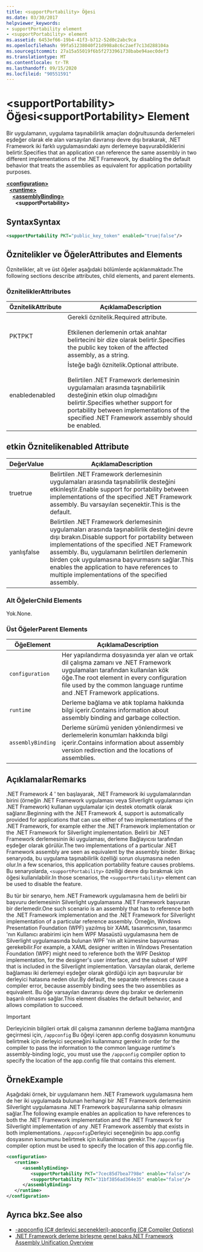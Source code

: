 ```yaml
---
title: <supportPortability> Öğesi
ms.date: 03/30/2017
helpviewer_keywords:
- supportPortability element
- <supportPortability> element
ms.assetid: 6453ef66-19b4-41f3-b712-52d0c2abc9ca
ms.openlocfilehash: 99fa51238040f21d998a8c6c2aef7c13d288104a
ms.sourcegitcommit: 27a15a55019f6b5f2733961738babe94aec0def3
ms.translationtype: MT
ms.contentlocale: tr-TR
ms.lasthandoff: 09/15/2020
ms.locfileid: "90551591"
---
```

# <a name="supportportability-element"></a><span data-ttu-id="5ccab-102">\<supportPortability> Öğesi</span><span class="sxs-lookup"><span data-stu-id="5ccab-102">\<supportPortability> Element</span></span>
<span data-ttu-id="5ccab-103">Bir uygulamanın, uygulama taşınabilirlik amaçları doğrultusunda derlemeleri eşdeğer olarak ele alan varsayılan davranışı devre dışı bırakarak, .NET Framework iki farklı uygulamasındaki aynı derlemeye başvurabildiklerini belirtir.</span><span class="sxs-lookup"><span data-stu-id="5ccab-103">Specifies that an application can reference the same assembly in two different implementations of the .NET Framework, by disabling the default behavior that treats the assemblies as equivalent for application portability purposes.</span></span>  
  
[**\<configuration>**](../configuration-element.md)\
&nbsp;&nbsp;[**\<runtime>**](runtime-element.md)\
&nbsp;&nbsp;&nbsp;&nbsp;[**\<assemblyBinding>**](assemblybinding-element-for-runtime.md)\
&nbsp;&nbsp;&nbsp;&nbsp;&nbsp;&nbsp;**\<supportPortability>**  
  
## <a name="syntax"></a><span data-ttu-id="5ccab-104">Syntax</span><span class="sxs-lookup"><span data-stu-id="5ccab-104">Syntax</span></span>  
  
```xml  
<supportPortability PKT="public_key_token" enabled="true|false"/>  
```  
  
## <a name="attributes-and-elements"></a><span data-ttu-id="5ccab-105">Öznitelikler ve Öğeler</span><span class="sxs-lookup"><span data-stu-id="5ccab-105">Attributes and Elements</span></span>  

<span data-ttu-id="5ccab-106">Öznitelikler, alt ve üst öğeler aşağıdaki bölümlerde açıklanmaktadır.</span><span class="sxs-lookup"><span data-stu-id="5ccab-106">The following sections describe attributes, child elements, and parent elements.</span></span>  
  
### <a name="attributes"></a><span data-ttu-id="5ccab-107">Öznitelikler</span><span class="sxs-lookup"><span data-stu-id="5ccab-107">Attributes</span></span>  
  
|<span data-ttu-id="5ccab-108">Öznitelik</span><span class="sxs-lookup"><span data-stu-id="5ccab-108">Attribute</span></span>|<span data-ttu-id="5ccab-109">Açıklama</span><span class="sxs-lookup"><span data-stu-id="5ccab-109">Description</span></span>|  
|---------------|-----------------|  
|<span data-ttu-id="5ccab-110">PKT</span><span class="sxs-lookup"><span data-stu-id="5ccab-110">PKT</span></span>|<span data-ttu-id="5ccab-111">Gerekli öznitelik.</span><span class="sxs-lookup"><span data-stu-id="5ccab-111">Required attribute.</span></span><br /><br /> <span data-ttu-id="5ccab-112">Etkilenen derlemenin ortak anahtar belirtecini bir dize olarak belirtir.</span><span class="sxs-lookup"><span data-stu-id="5ccab-112">Specifies the public key token of the affected assembly, as a string.</span></span>|  
|<span data-ttu-id="5ccab-113">enabled</span><span class="sxs-lookup"><span data-stu-id="5ccab-113">enabled</span></span>|<span data-ttu-id="5ccab-114">İsteğe bağlı öznitelik.</span><span class="sxs-lookup"><span data-stu-id="5ccab-114">Optional attribute.</span></span><br /><br /> <span data-ttu-id="5ccab-115">Belirtilen .NET Framework derlemesinin uygulamaları arasında taşınabilirlik desteğinin etkin olup olmadığını belirtir.</span><span class="sxs-lookup"><span data-stu-id="5ccab-115">Specifies whether support for portability between implementations of the specified .NET Framework assembly should be enabled.</span></span>|  
  
## <a name="enabled-attribute"></a><span data-ttu-id="5ccab-116">etkin Öznitelik</span><span class="sxs-lookup"><span data-stu-id="5ccab-116">enabled Attribute</span></span>  
  
|<span data-ttu-id="5ccab-117">Değer</span><span class="sxs-lookup"><span data-stu-id="5ccab-117">Value</span></span>|<span data-ttu-id="5ccab-118">Açıklama</span><span class="sxs-lookup"><span data-stu-id="5ccab-118">Description</span></span>|  
|-----------|-----------------|  
|<span data-ttu-id="5ccab-119">true</span><span class="sxs-lookup"><span data-stu-id="5ccab-119">true</span></span>|<span data-ttu-id="5ccab-120">Belirtilen .NET Framework derlemesinin uygulamaları arasında taşınabilirlik desteğini etkinleştir.</span><span class="sxs-lookup"><span data-stu-id="5ccab-120">Enable support for portability between implementations of the specified .NET Framework assembly.</span></span> <span data-ttu-id="5ccab-121">Bu varsayılan seçenektir.</span><span class="sxs-lookup"><span data-stu-id="5ccab-121">This is the default.</span></span>|  
|<span data-ttu-id="5ccab-122">yanlış</span><span class="sxs-lookup"><span data-stu-id="5ccab-122">false</span></span>|<span data-ttu-id="5ccab-123">Belirtilen .NET Framework derlemesinin uygulamaları arasında taşınabilirlik desteğini devre dışı bırakın.</span><span class="sxs-lookup"><span data-stu-id="5ccab-123">Disable support for portability between implementations of the specified .NET Framework assembly.</span></span> <span data-ttu-id="5ccab-124">Bu, uygulamanın belirtilen derlemenin birden çok uygulamasına başvurmasını sağlar.</span><span class="sxs-lookup"><span data-stu-id="5ccab-124">This enables the application to have references to multiple implementations of the specified assembly.</span></span>|  
  
### <a name="child-elements"></a><span data-ttu-id="5ccab-125">Alt Öğeler</span><span class="sxs-lookup"><span data-stu-id="5ccab-125">Child Elements</span></span>  

<span data-ttu-id="5ccab-126">Yok.</span><span class="sxs-lookup"><span data-stu-id="5ccab-126">None.</span></span>  
  
### <a name="parent-elements"></a><span data-ttu-id="5ccab-127">Üst Öğeler</span><span class="sxs-lookup"><span data-stu-id="5ccab-127">Parent Elements</span></span>  
  
|<span data-ttu-id="5ccab-128">Öğe</span><span class="sxs-lookup"><span data-stu-id="5ccab-128">Element</span></span>|<span data-ttu-id="5ccab-129">Açıklama</span><span class="sxs-lookup"><span data-stu-id="5ccab-129">Description</span></span>|  
|-------------|-----------------|  
|`configuration`|<span data-ttu-id="5ccab-130">Her yapılandırma dosyasında yer alan ve ortak dil çalışma zamanı ve .NET Framework uygulamaları tarafından kullanılan kök öğe.</span><span class="sxs-lookup"><span data-stu-id="5ccab-130">The root element in every configuration file used by the common language runtime and .NET Framework applications.</span></span>|  
|`runtime`|<span data-ttu-id="5ccab-131">Derleme bağlama ve atık toplama hakkında bilgi içerir.</span><span class="sxs-lookup"><span data-stu-id="5ccab-131">Contains information about assembly binding and garbage collection.</span></span>|  
|`assemblyBinding`|<span data-ttu-id="5ccab-132">Derleme sürümü yeniden yönlendirmesi ve derlemelerin konumları hakkında bilgi içerir.</span><span class="sxs-lookup"><span data-stu-id="5ccab-132">Contains information about assembly version redirection and the locations of assemblies.</span></span>|  
  
## <a name="remarks"></a><span data-ttu-id="5ccab-133">Açıklamalar</span><span class="sxs-lookup"><span data-stu-id="5ccab-133">Remarks</span></span>  

<span data-ttu-id="5ccab-134">.NET Framework 4 ' ten başlayarak, .NET Framework iki uygulamalarından birini (örneğin .NET Framework uygulaması veya Silverlight uygulaması için .NET Framework) kullanan uygulamalar için destek otomatik olarak sağlanır.</span><span class="sxs-lookup"><span data-stu-id="5ccab-134">Beginning with the .NET Framework 4, support is automatically provided for applications that can use either of two implementations of the .NET Framework, for example either the .NET Framework implementation or the .NET Framework for Silverlight implementation.</span></span> <span data-ttu-id="5ccab-135">Belirli bir .NET Framework derlemesinin iki uygulaması, derleme Bağlayıcısı tarafından eşdeğer olarak görülür.</span><span class="sxs-lookup"><span data-stu-id="5ccab-135">The two implementations of a particular .NET Framework assembly are seen as equivalent by the assembly binder.</span></span> <span data-ttu-id="5ccab-136">Birkaç senaryoda, bu uygulama taşınabilirlik özelliği sorun oluşmasına neden olur.</span><span class="sxs-lookup"><span data-stu-id="5ccab-136">In a few scenarios, this application portability feature causes problems.</span></span> <span data-ttu-id="5ccab-137">Bu senaryolarda, `<supportPortability>` özelliği devre dışı bırakmak için öğesi kullanılabilir.</span><span class="sxs-lookup"><span data-stu-id="5ccab-137">In those scenarios, the `<supportPortability>` element can be used to disable the feature.</span></span>  
  
<span data-ttu-id="5ccab-138">Bu tür bir senaryo, hem .NET Framework uygulamasına hem de belirli bir başvuru derlemesinin Silverlight uygulamasına .NET Framework başvuran bir derlemedir.</span><span class="sxs-lookup"><span data-stu-id="5ccab-138">One such scenario is an assembly that has to reference both the .NET Framework implementation and the .NET Framework for Silverlight implementation of a particular reference assembly.</span></span> <span data-ttu-id="5ccab-139">Örneğin, Windows Presentation Foundation (WPF) yazılmış bir XAML tasarımcısının, tasarımcı 'nın Kullanıcı arabirimi için hem WPF Masaüstü uygulamasına hem de Silverlight uygulamasında bulunan WPF 'nin alt kümesine başvurması gerekebilir.</span><span class="sxs-lookup"><span data-stu-id="5ccab-139">For example, a XAML designer written in Windows Presentation Foundation (WPF) might need to reference both the WPF Desktop implementation, for the designer's user interface, and the subset of WPF that is included in the Silverlight implementation.</span></span> <span data-ttu-id="5ccab-140">Varsayılan olarak, derleme bağlaması iki derlemeyi eşdeğer olarak gördüğü için ayrı başvurular bir derleyici hatasına neden olur.</span><span class="sxs-lookup"><span data-stu-id="5ccab-140">By default, the separate references cause a compiler error, because assembly binding sees the two assemblies as equivalent.</span></span> <span data-ttu-id="5ccab-141">Bu öğe varsayılan davranışı devre dışı bırakır ve derlemenin başarılı olmasını sağlar.</span><span class="sxs-lookup"><span data-stu-id="5ccab-141">This element disables the default behavior, and allows compilation to succeed.</span></span>  
  
> [!IMPORTANT]
> <span data-ttu-id="5ccab-142">Derleyicinin bilgileri ortak dil çalışma zamanının derleme bağlama mantığına geçirmesi için, `/appconfig` Bu öğeyi içeren app.config dosyasının konumunu belirtmek için derleyici seçeneğini kullanmanız gerekir.</span><span class="sxs-lookup"><span data-stu-id="5ccab-142">In order for the compiler to pass the information to the common language runtime's assembly-binding logic, you must use the `/appconfig` compiler option to specify the location of the app.config file that contains this element.</span></span>  
  
## <a name="example"></a><span data-ttu-id="5ccab-143">Örnek</span><span class="sxs-lookup"><span data-stu-id="5ccab-143">Example</span></span>  

<span data-ttu-id="5ccab-144">Aşağıdaki örnek, bir uygulamanın hem .NET Framework uygulamasına hem de her iki uygulamada bulunan herhangi bir .NET Framework derlemesinin Silverlight uygulamasına .NET Framework başvurularına sahip olmasını sağlar.</span><span class="sxs-lookup"><span data-stu-id="5ccab-144">The following example enables an application to have references to both the .NET Framework implementation and the .NET Framework for Silverlight implementation of any .NET Framework assembly that exists in both implementations.</span></span> <span data-ttu-id="5ccab-145">`/appconfig`Derleyici seçeneğinin bu app.config dosyasının konumunu belirtmek için kullanılması gerekir.</span><span class="sxs-lookup"><span data-stu-id="5ccab-145">The `/appconfig` compiler option must be used to specify the location of this app.config file.</span></span>  
  
```xml  
<configuration>  
   <runtime>  
      <assemblyBinding>  
         <supportPortability PKT="7cec85d7bea7798e" enable="false"/>  
         <supportPortability PKT="31bf3856ad364e35" enable="false"/>  
      </assemblyBinding>  
   </runtime>  
</configuration>  
```  
  
## <a name="see-also"></a><span data-ttu-id="5ccab-146">Ayrıca bkz.</span><span class="sxs-lookup"><span data-stu-id="5ccab-146">See also</span></span>

- [<span data-ttu-id="5ccab-147">-appconfig (C# derleyici seçenekleri)</span><span class="sxs-lookup"><span data-stu-id="5ccab-147">-appconfig (C# Compiler Options)</span></span>](../../../../csharp/language-reference/compiler-options/appconfig-compiler-option.md)
- <span data-ttu-id="5ccab-148">[.NET Framework derleme birleşme genel bakış](/previous-versions/dotnet/netframework-4.0/db7849ey(v=vs.100))</span><span class="sxs-lookup"><span data-stu-id="5ccab-148">[.NET Framework Assembly Unification Overview](/previous-versions/dotnet/netframework-4.0/db7849ey(v=vs.100))</span></span>
